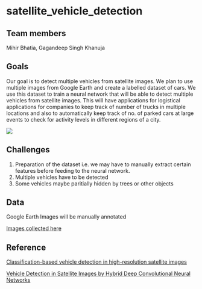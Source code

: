 # satellite_vehicle_detection

## Team members
Mihir Bhatia, Gagandeep Singh Khanuja

## Goals
Our goal is to detect multiple vehicles from satellite images. We plan to use multiple images from Google Earth and create a labelled dataset of cars. We use this dataset to train a neural network that will be able to detect multiple vehicles from satellite images. This will have applications for logistical applications for companies to keep track of number of trucks in multiple locations and also to automatically keep track of no. of parked cars at large events to check for activity levels in different regions of a city. 

![](https://github.com/mihirbhatia999/satellite_vehicle_detection/blob/master/dlproject_image1.PNG)
## Challenges
1. Preparation of the dataset i.e. we may have to manually extract certain features before feeding to the neural network. 
2. Multiple vehicles have to be detected 
3. Some vehicles maybe paritially hidden by trees or other objects 

## Data 
Google Earth Images will be manually annotated 

[Images collected here](https://drive.google.com/drive/folders/1lHUf8nsSIMyJcGbh5l_9ioEXPMj9P6GG?usp=sharing)


## Reference
[Classification-based vehicle detection in high-resolution satellite images](https://www.sciencedirect.com/science/article/pii/S092427160800097X)

[Vehicle Detection in Satellite Images by Hybrid Deep Convolutional Neural Networks](https://ieeexplore.ieee.org/stamp/stamp.jsp?tp=&arnumber=6778050)

